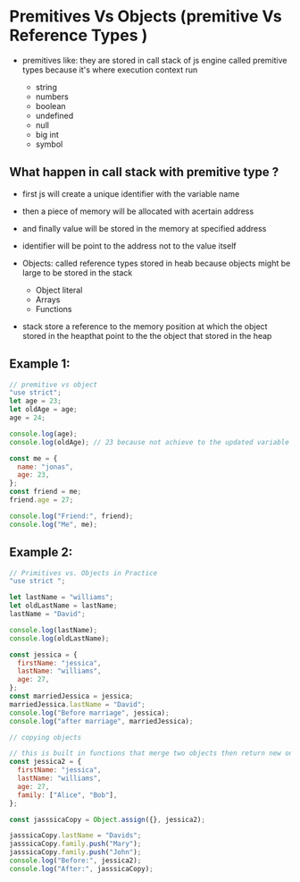 # Premitives Vs Objects (premitive Vs Reference Types )

- premitives like: they are stored in call stack of js engine called premitive types because it's where execution context run

  - string
  - numbers
  - boolean
  - undefined
  - null
  - big int
  - symbol

## What happen in call stack with premitive type ?

- first js will create a unique identifier with the variable name
- then a piece of memory will be allocated with acertain address
- and finally value will be stored in the memory at specified address
- identifier will be point to the address not to the value itself
- Objects: called reference types stored in heab because objects might be large to be stored in the stack

  - Object literal
  - Arrays
  - Functions

- stack store a reference to the memory position at which the object stored in the heapthat point to the the object that stored in the heap

## Example 1:

```js
// premitive vs object
"use strict";
let age = 23;
let oldAge = age;
age = 24;

console.log(age);
console.log(oldAge); // 23 because not achieve to the updated variable

const me = {
  name: "jonas",
  age: 23,
};
const friend = me;
friend.age = 27;

console.log("Friend:", friend);
console.log("Me", me);
```

## Example 2:

```js
// Primitives vs. Objects in Practice
"use strict ";

let lastName = "williams";
let oldLastName = lastName;
lastName = "David";

console.log(lastName);
console.log(oldLastName);

const jessica = {
  firstName: "jessica",
  lastName: "williams",
  age: 27,
};
const marriedJessica = jessica;
marriedJessica.lastName = "David";
console.log("Before marriage", jessica);
console.log("after marriage", marriedJessica);

// copying objects

// this is built in functions that merge two objects then return new one
const jessica2 = {
  firstName: "jessica",
  lastName: "williams",
  age: 27,
  family: ["Alice", "Bob"],
};

const jasssicaCopy = Object.assign({}, jessica2);

jasssicaCopy.lastName = "Davids";
jasssicaCopy.family.push("Mary");
jasssicaCopy.family.push("John");
console.log("Before:", jessica2);
console.log("After:", jasssicaCopy);
```
